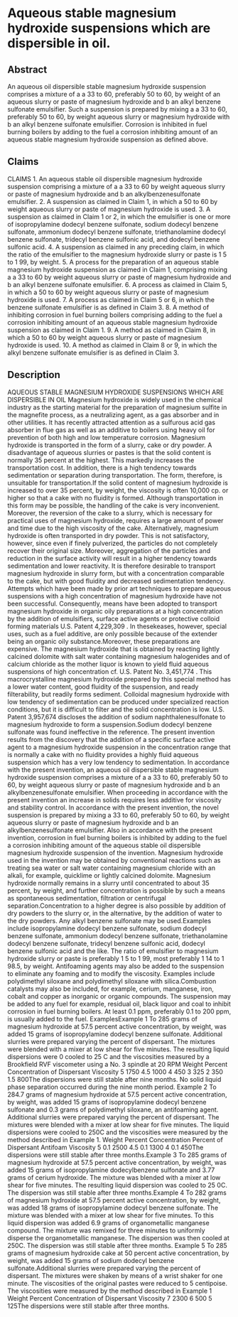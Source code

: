 # Aqueous stable magnesium hydroxide suspensions which are dispersible in oil.

## Abstract
An aqueous oil dispersible stable magnesium hydroxide suspension comprises a mixture of a a 33 to 60, preferably 50 to 60, by weight of an aqueous slurry or paste of magnesium hydroxide and b an alkyl benzene sulfonate emulsifier. Such a suspension is prepared by mixing a a 33 to 60, preferably 50 to 60, by weight aqueous slurry or magnesium hydroxide with b an alkyl benzene sulfonate emulsifier. Corrosion is inhibited in fuel burning boilers by adding to the fuel a corrosion inhibiting amount of an aqueous stable magnesium hydroxide suspension as defined above.

## Claims
CLAIMS 1. An aqueous stable oil dispersible magnesium hydroxide suspension comprising a mixture of a a 33 to 60 by weight aqueous slurry or paste of magnesium hydroxide and b an alkylbenzenesulfonate emulsifier. 2. A suspension as claimed in Claim 1, in which a 50 to 60 by weight aqueous slurry or paste of magnesium hydroxide is used. 3. A suspension as claimed in Claim 1 or 2, in which the emulsifier is one or more of isopropylamine dodecyl benzene sulfonate, sodium dodecyl benzene sulfonate, ammonium dodecyl benzene sulfonate, triethanolamine dodecyl benzene sulfonate, tridecyl benzene sulfonic acid, and dodecyl benzene sulfonic acid. 4. A suspension as claimed in any preceding claim, in which the ratio of the emulsifier to the magnesium hydroxide slurry or paste is 1 5 to 1 99, by weight. 5. A process for the preparation of an aqueous stable magnesium hydroxide suspension as claimed in Claim 1, comprising mixing a a 33 to 60 by weight aqueous slurry or paste of magnesium hydroxide and b an alkyl benzene sulfonate emulsifier. 6. A process as claimed in Claim 5, in which a 50 to 60 by weight aqueous slurry or paste of magnesium hydroxide is used. 7. A process as claimed in Claim 5 or 6, in which the benzene sulfonate emulsifier is as defined in Claim 3. 8. A method of inhibiting corrosion in fuel burning boilers comprising adding to the fuel a corrosion inhibiting amount of an aqueous stable magnesium hydroxide suspension as claimed in Claim 1. 9. A method as claimed in Claim 8, in which a 50 to 60 by weight aqueous slurry or paste of magnesium hydroxide is used. 10. A method as claimed in Claim 8 or 9, in which the alkyl benzene sulfonate emulsifier is as defined in Claim 3.

## Description
AQUEOUS STABLE MAGNESIUM HYDROXIDE SUSPENSIONS WHICH ARE DISPERSIBLE IN OIL Magnesium hydroxide is widely used in the chemical industry as the starting material for the preparation of magnesium sulfite in the magnefite process, as a neutralizing agent, as a gas absorber and in other utilities. It has recently attracted attention as a sulfurous acid gas absorber in flue gas as well as an additive to boilers using heavy oil for prevention of both high and low temperature corrosion. Magnesium hydroxide is transported in the form of a slurry, cake or dry powder. A disadvantage of aqueous slurries or pastes is that the solid content is normally 35 percent at the highest. This markedly increases the transportation cost. In addition, there is a high tendency towards sedimentation or separation during transportation. The form, therefore, is unsuitable for transportation.If the solid content of magnesium hydroxide is increased to over 35 percent, by weight, the viscosity is often 10,000 cp. or higher so that a cake with no fluidity is formed. Although transportation in this form may be possible, the handling of the cake is very inconvenient. Moreover, the reversion of the cake to a slurry, which is necessary for practical uses of magnesium hydroxide, requires a large amount of power and time due to the high viscosity of the cake. Alternatively, magnesium hydroxide is often transported in dry powder. This is not satisfactory, however, since even if finely pulverized, the particles do not completely recover their original size. Moreover, aggregation of the particles and reduction in the surface activity will result in a higher tendency towards sedimentation and lower reactivity. It is therefore desirable to transport magnesium hydroxide in slurry form, but with a concentration comparable to the cake, but with good fluidity and decreased sedimentation tendency. Attempts which have been made by prior art techniques to prepare aqueous suspensions with a high concentration of magnesium hydroxide have not been successful. Consequently, means have been adopted to transport magnesium hydroxide in organic oily preparations at a high concentration by the addition of emulsifiers, surface active agents or protective colloid forming materials U.S. Patent 4,229,309 . In thesekeases, however, special uses, such as a fuel additive, are only possible because of the extender being an organic oily substance.Moreover, these preparations are expensive. The magnesium hydroxide that is obtained by reacting lightly calcined dolomite with salt water containing magnesium halogenides and of calcium chloride as the mother liquor is known to yield fluid aqueous suspensions of high concentration cf. U.S. Patent No. 3,451,774 . This macrocrystalline magnesium hydroxide prepared by this special method has a lower water content, good fluidity of the suspension, and ready filterability, but readily forms sediment. Colloidal magnesium hydroxide with low tendency of sedimentation can be produced under specialized reaction conditions, but it is difficult to filter and the solid concentration is low. U.S. Patent 3,957,674 discloses the addition of sodium naphthalenesulfonate to magnesium hydroxide to form a suspension.Sodium dodecyl benzene sulfonate was found ineffective in the reference. The present invention results from the discovery that the addition of a specific surface active agent to a magnesium hydroxide suspension in the concentration range that is normally a cake with no fluidity provides a highly fluid aqueous suspension which has a very low tendency to sedimentation. In accordance with the present invention, an aqueous oil dispersible stable magnesium hydroxide suspension comprises a mixture of a a 33 to 60, preferably 50 to 60, by weight aqueous slurry or paste of magnesium hydroxide and b an alkylbenzenesulfonate emulsifier. When proceeding in accordance with the present invention an increase in solids requires less additive for viscosity and stability control. In accordance with the present invention, the novel suspension is prepared by mixing a 33 to 60, preferably 50 to 60, by weight aqueous slurry or paste of magnesium hydroxide and b an alkylbenzenesulfonate emulsifier. Also in accordance with the present invention, corrosion in fuel burning boilers is inhibited by adding to the fuel a corrosion inhibiting amount of the aqueous stable oil dispersible magnesium hydroxide suspension of the invention. Magnesium hydroxide used in the invention may be obtained by conventional reactions such as treating sea water or salt water containing magnesium chloride with an alkali, for example, quicklime or lightly calcined dolomite. Magnesium hydroxide normally remains in a slurry until concentrated to about 35 percent, by weight, and further concentration is possible by such a means as spontaneous sedimentation, filtration or centrifugal separation.Concentration to a higher degree is also possible by addition of dry powders to the slurry or, in the alternative, by the addition of water to the dry powders. Any alkyl benzene sulfonate may be used.Examples include isopropylamine dodecyl benzene sulfonate, sodium dodecyl benzene sulfonate, ammonium dodecyl benzene sulfonate, triethanolamine dodecyl benzene sulfonate, tridecyl benzene sulfonic acid, dodecyl benzene sulfonic acid and the like. The ratio of emulsifier to magnesium hydroxide slurry or paste is preferably 1 5 to 1 99, most preferably 1 14 to 1 98.5, by weight. Antifoaming agents may also be added to the suspension to eliminate any foaming and to modify the viscosity. Examples include polydimethyl siloxane and polydimethyl siloxane with silica.Combustion catalysts may also be included, for example, cerium, manganese, iron, cobalt and copper as inorganic or organic compounds. The suspension may be added to any fuel for example, residual oil, black liquor and coal to inhibit corrosion in fuel burning boilers. At least 0.1 ppm, preferably 0.1 to 200 ppm, is usually added to the fuel. ExamplesExample 1 To 285 grams of magnesium hydroxide at 57.5 percent active concentration, by weight, was added 15 grams of isopropylamine dodecyl benzene sulfonate. Additional slurries were prepared varying the percent of dispersant. The mixtures were blended with a mixer at low shear for five minutes. The resulting liquid dispersions were 0 cooled to 25 C and the viscosities measured by a Brookfield RVF viscometer using a No. 3 spindle at 20 RPM Weight Percent Concentration of Dispersant Viscosity 5 1750 4.5 1000 4 450 3 325 2 350 1.5 800The dispersions were still stable after nine months. No solid liquid phase separation occurred during the nine month period. Example 2 To 284.7 grams of magnesium hydroxide at 57.5 percent active concentration, by weight, was added 15 grams of isopropylamine dodecyl benzene sulfonate and 0.3 grams of polydimethyl siloxane, an antifoaming agent. Additional slurries were prepared varying the percent of dispersant. The mixtures were blended with a mixer at low shear for five minutes. The liquid dispersions were cooled to 250C and the viscosities were measured by the method described in Example 1. Weight Percent Concentration Percent of Dispersant Antifoam Viscosity 5 0.1 2500 4.5 0.1 1300 4 0.1 450The dispersions were still stable after three months.Example 3 To 285 grams of magnesium hydroxide at 57.5 percent active concentration, by weight, was added 15 grams of isopropylamine dodecylbenzene sulfonate and 3.77 grams of cerium hydroxide. The mixture was blended with a mixer at low shear for five minutes. The resulting liquid dispersion was cooled to 25 0C. The dispersion was still stable after three months.Example 4 To 282 grams of magnesium hydroxide at 57.5 percent active concentration, by weight, was added 18 grams of isopropylamine dodecyl benzene sulfonate. The mixture was blended with a mixer at low shear for five minutes. To this liquid dispersion was added 6.9 grams of organometallic manganese compound. The mixture was remixed for three minutes to uniformly disperse the organometallic manganese. The dispersion was then cooled at 250C. The dispersion was still stable after three months. Example 5 To 285 grams of magnesium hydroxide cake at 50 percent active concentration, by weight, was added 15 grams of sodium dodecyl benzene sulfonate.Additional slurries were prepared varying the percent of dispersant. The mixtures were shaken by means of a wrist shaker for one minute. The viscosities of the original pastes were reduced to 5 centipoise. The viscosities were measured by the method described in Example 1 Weight Percent Concentration of Dispersant Viscosity 7 2300 6 500 5 125The dispersions were still stable after three months.